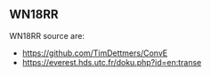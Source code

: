 ## WN18RR

WN18RR source are:
- https://github.com/TimDettmers/ConvE
- https://everest.hds.utc.fr/doku.php?id=en:transe